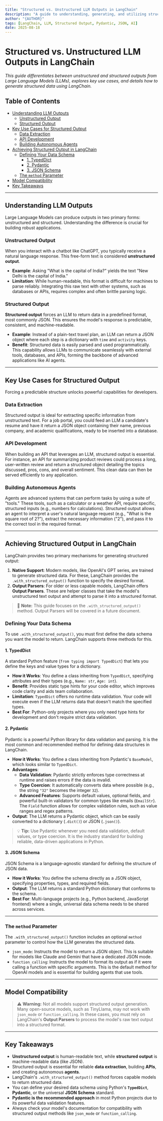 ```yaml
---
title: "Structured vs. Unstructured LLM Outputs in LangChain"
description: "A guide to understanding, generating, and utilizing structured data outputs from Large Language Models using LangChain, covering methods like Pydantic, TypedDict, and JSON Schema."
author: "{AUTHOR}"
tags: [LangChain, LLM, Structured Output, Pydantic, JSON, AI]
date: 2025-08-18
---
```


# Structured vs. Unstructured LLM Outputs in LangChain

*This guide differentiates between unstructured and structured outputs from Large Language Models (LLMs), explores key use cases, and details how to generate structured data using LangChain.*

## Table of Contents
- [Understanding LLM Outputs](#understanding-llm-outputs)
  - [Unstructured Output](#unstructured-output)
  - [Structured Output](#structured-output)
- [Key Use Cases for Structured Output](#key-use-cases-for-structured-output)
  - [Data Extraction](#data-extraction)
  - [API Development](#api-development)
  - [Building Autonomous Agents](#building-autonomous-agents)
- [Achieving Structured Output in LangChain](#achieving-structured-output-in-langchain)
  - [Defining Your Data Schema](#defining-your-data-schema)
    - [1. TypedDict](#1-typeddict)
    - [2. Pydantic](#2-pydantic)
    - [3. JSON Schema](#3-json-schema)
  - [The `method` Parameter](#the-method-parameter)
- [Model Compatibility](#model-compatibility)
- [Key Takeaways](#key-takeaways)

---

## Understanding LLM Outputs

Large Language Models can produce outputs in two primary forms: unstructured and structured. Understanding the difference is crucial for building robust applications.

### Unstructured Output
When you interact with a chatbot like ChatGPT, you typically receive a natural language response. This free-form text is considered **unstructured output**.

* **Example**: Asking "What is the capital of India?" yields the text "New Delhi is the capital of India."
* **Limitation**: While human-readable, this format is difficult for machines to parse reliably. Integrating this raw text with other systems, such as databases or APIs, requires complex and often brittle parsing logic.

### Structured Output
**Structured output** forces an LLM to return data in a predefined format, most commonly JSON. This ensures the model's response is predictable, consistent, and machine-readable.

* **Example**: Instead of a plain-text travel plan, an LLM can return a JSON object where each step is a dictionary with `time` and `activity` keys.
* **Benefit**: Structured data is easily parsed and used programmatically. This capability allows LLMs to communicate seamlessly with external tools, databases, and APIs, forming the backbone of advanced applications like AI agents.

---

## Key Use Cases for Structured Output

Forcing a predictable structure unlocks powerful capabilities for developers.

### Data Extraction
Structured output is ideal for extracting specific information from unstructured text. For a job portal, you could feed an LLM a candidate's resume and have it return a JSON object containing their name, previous company, and academic qualifications, ready to be inserted into a database.

### API Development
When building an API that leverages an LLM, structured output is essential. For instance, an API for summarizing product reviews could process a long, user-written review and return a structured object detailing the topics discussed, pros, cons, and overall sentiment. This clean data can then be served efficiently to any application.

### Building Autonomous Agents
Agents are advanced systems that can perform tasks by using a suite of "tools." These tools, such as a calculator or a weather API, require specific, structured inputs (e.g., numbers for calculations). Structured output allows an agent to interpret a user's natural language request (e.g., "What is the square root of 2?"), extract the necessary information ("2"), and pass it to the correct tool in the required format.

---

## Achieving Structured Output in LangChain

LangChain provides two primary mechanisms for generating structured output:

1.  **Native Support**: Modern models, like OpenAI's GPT series, are trained to generate structured data. For these, LangChain provides the `.with_structured_output()` function to specify the desired format.
2.  **Output Parsers**: For older or less capable models, LangChain offers **Output Parsers**. These are helper classes that take the model's unstructured text output and attempt to parse it into a structured format.

> 📌 **Note:** This guide focuses on the `.with_structured_output()` method. Output Parsers will be covered in a future document.

### Defining Your Data Schema
To use `.with_structured_output()`, you must first define the data schema you want the model to return. LangChain supports three methods for this.

#### 1. TypedDict
A standard Python feature (`from typing import TypedDict`) that lets you define the keys and value types for a dictionary.

* **How it Works**: You define a class inheriting from `TypedDict`, specifying attributes and their types (e.g., `Name: str`, `Age: int`).
* **Benefit**: Provides static type hints for your code editor, which improves code clarity and aids team collaboration.
* **Limitation**: `TypedDict` offers no runtime data validation. Your code will execute even if the LLM returns data that doesn't match the specified types.
* **Best For**: Python-only projects where you only need type hints for development and don't require strict data validation.

#### 2. Pydantic
Pydantic is a powerful Python library for data validation and parsing. It is the most common and recommended method for defining data structures in LangChain.

* **How it Works**: You define a class inheriting from Pydantic's `BaseModel`, which looks similar to `TypedDict`.
* **Advantages**:
    * **Data Validation**: Pydantic strictly enforces type correctness at runtime and raises errors if the data is invalid.
    * **Type Coercion**: It automatically converts data where possible (e.g., the string `"32"` becomes the integer `32`).
    * **Advanced Features**: Supports default values, optional fields, and powerful built-in validators for common types like emails (`EmailStr`). The `Field` function allows for complex validation rules, such as value ranges and regex patterns.
* **Output**: The LLM returns a Pydantic object, which can be easily converted to a dictionary (`.dict()`) or JSON (`.json()`).

> 💡 **Tip:** Use Pydantic whenever you need data validation, default values, or type coercion. It is the industry standard for building reliable, data-driven applications in Python.

#### 3. JSON Schema
JSON Schema is a language-agnostic standard for defining the structure of JSON data.

* **How it Works**: You define the schema directly as a JSON object, specifying properties, types, and required fields.
* **Output**: The LLM returns a standard Python dictionary that conforms to the schema.
* **Best For**: Multi-language projects (e.g., Python backend, JavaScript frontend) where a single, universal data schema needs to be shared across services.

---

### The `method` Parameter
The `.with_structured_output()` function includes an optional `method` parameter to control how the LLM generates the structured data.

* `json_mode`: Instructs the model to return a JSON object. This is suitable for models like Claude and Gemini that have a dedicated JSON mode.
* `function_calling`: Instructs the model to format its output as if it were calling a function with specific arguments. This is the default method for OpenAI models and is essential for building agents that use tools.

---

## Model Compatibility

> ⚠️ **Warning:** Not all models support structured output generation. Many open-source models, such as TinyLlama, may not work with `json_mode` or `function_calling`. In these cases, you must rely on LangChain's **Output Parsers** to process the model's raw text output into a structured format.

---

## Key Takeaways

* **Unstructured output** is human-readable text, while **structured output** is machine-readable data (like JSON).
* Structured output is essential for reliable **data extraction**, building **APIs**, and creating autonomous **agents**.
* LangChain's `.with_structured_output()` method forces capable models to return structured data.
* You can define your desired data schema using Python's **`TypedDict`**, **Pydantic**, or the universal **JSON Schema** standard.
* **Pydantic is the recommended approach** in most Python projects due to its powerful data validation features.
* Always check your model's documentation for compatibility with structured output methods like `json_mode` or `function_calling`.